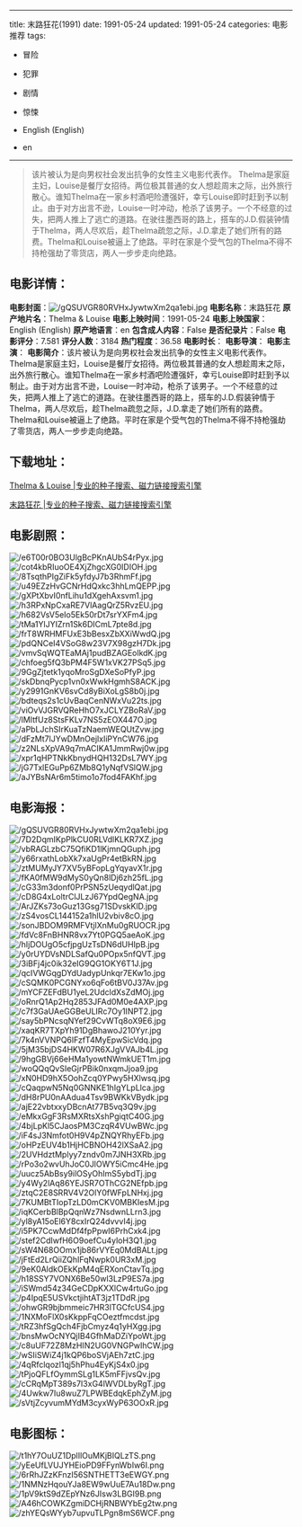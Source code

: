 
---
title: 末路狂花(1991)
date: 1991-05-24
updated: 1991-05-24
categories: 电影推荐
tags:
- 冒险
- 犯罪
- 剧情
- 惊悚

- English (English)
- en
---


> 该片被认为是向男权社会发出抗争的女性主义电影代表作。 Thelma是家庭主妇，Louise是餐厅女招待。两位极其普通的女人想趁周末之际，出外旅行散心。谁知Thelma在一家乡村酒吧险遭强奸，幸亏Louise即时赶到予以制止。由于对方出言不逊，Louise一时冲动，枪杀了该男子。一个不经意的过失，把两人推上了逃亡的道路。在驶往墨西哥的路上，搭车的J.D.假装钟情于Thelma，两人尽欢后，趁Thelma疏忽之际，J.D.拿走了她们所有的路费。Thelma和Louise被逼上了绝路。平时在家是个受气包的Thelma不得不持枪强劫了零货店，两人一步步走向绝路。

## **电影详情**：

**电影封面**：<img src="https://image.tmdb.org/t/p/w200/gQSUVGR80RVHxJywtwXm2qa1ebi.jpg" alt="/gQSUVGR80RVHxJywtwXm2qa1ebi.jpg" title="/gQSUVGR80RVHxJywtwXm2qa1ebi.jpg">
**电影名称**：末路狂花
**原产地片名**：Thelma & Louise
**电影上映时间**：1991-05-24
**电影上映国家**：English (English)
**原产地语言**：en
**包含成人内容**：False
**是否纪录片**：False
**电影评分**：7.581
**评分人数**：3184
**热门程度**：36.58
**电影时长**：
**电影导演**：
**电影主演**：
**电影简介**：该片被认为是向男权社会发出抗争的女性主义电影代表作。 Thelma是家庭主妇，Louise是餐厅女招待。两位极其普通的女人想趁周末之际，出外旅行散心。谁知Thelma在一家乡村酒吧险遭强奸，幸亏Louise即时赶到予以制止。由于对方出言不逊，Louise一时冲动，枪杀了该男子。一个不经意的过失，把两人推上了逃亡的道路。在驶往墨西哥的路上，搭车的J.D.假装钟情于Thelma，两人尽欢后，趁Thelma疏忽之际，J.D.拿走了她们所有的路费。Thelma和Louise被逼上了绝路。平时在家是个受气包的Thelma不得不持枪强劫了零货店，两人一步步走向绝路。

## **下载地址**：
[Thelma & Louise |专业的种子搜索、磁力链接搜索引擎](https://movie.amd794.com:2083/?search=Thelma%20%26%20Louise&ordering=&mode=match_phrase&page_size=10&page=1)

[末路狂花 |专业的种子搜索、磁力链接搜索引擎](https://movie.amd794.com:2083/?search=%E6%9C%AB%E8%B7%AF%E7%8B%82%E8%8A%B1&ordering=&mode=match_phrase&page_size=10&page=1)
 

## **电影剧照**：
<img src="https://image.tmdb.org/t/p/original/e6T00r0BO3UlgBcPKnAUbS4rPyx.jpg" alt="/e6T00r0BO3UlgBcPKnAUbS4rPyx.jpg" title="/e6T00r0BO3UlgBcPKnAUbS4rPyx.jpg"><img src="https://image.tmdb.org/t/p/original/cot4kbRIuoOE4XjZhgcXG0IDIOH.jpg" alt="/cot4kbRIuoOE4XjZhgcXG0IDIOH.jpg" title="/cot4kbRIuoOE4XjZhgcXG0IDIOH.jpg"><img src="https://image.tmdb.org/t/p/original/8TsqthPIgZiFk5yfdyJ7b3RhmFf.jpg" alt="/8TsqthPIgZiFk5yfdyJ7b3RhmFf.jpg" title="/8TsqthPIgZiFk5yfdyJ7b3RhmFf.jpg"><img src="https://image.tmdb.org/t/p/original/u49EZzHvGCNrHdQxkc3hhLmQEPP.jpg" alt="/u49EZzHvGCNrHdQxkc3hhLmQEPP.jpg" title="/u49EZzHvGCNrHdQxkc3hhLmQEPP.jpg"><img src="https://image.tmdb.org/t/p/original/gXPtXbvI0nfLihu1dXgehAxsvm1.jpg" alt="/gXPtXbvI0nfLihu1dXgehAxsvm1.jpg" title="/gXPtXbvI0nfLihu1dXgehAxsvm1.jpg"><img src="https://image.tmdb.org/t/p/original/h3RPxNpCxaRE7VlAagQrZ5RvzEU.jpg" alt="/h3RPxNpCxaRE7VlAagQrZ5RvzEU.jpg" title="/h3RPxNpCxaRE7VlAagQrZ5RvzEU.jpg"><img src="https://image.tmdb.org/t/p/original/h682VsV5eIo5Ek50rDt7srYXFm4.jpg" alt="/h682VsV5eIo5Ek50rDt7srYXFm4.jpg" title="/h682VsV5eIo5Ek50rDt7srYXFm4.jpg"><img src="https://image.tmdb.org/t/p/original/tMa1YlJYIZrn1Sk6DICmL7pte8d.jpg" alt="/tMa1YlJYIZrn1Sk6DICmL7pte8d.jpg" title="/tMa1YlJYIZrn1Sk6DICmL7pte8d.jpg"><img src="https://image.tmdb.org/t/p/original/frT8WRHMFUxE3bBesxZbXXiWwdQ.jpg" alt="/frT8WRHMFUxE3bBesxZbXXiWwdQ.jpg" title="/frT8WRHMFUxE3bBesxZbXXiWwdQ.jpg"><img src="https://image.tmdb.org/t/p/original/pdQNCeI4VSoG8w23V7X98gzH7Dk.jpg" alt="/pdQNCeI4VSoG8w23V7X98gzH7Dk.jpg" title="/pdQNCeI4VSoG8w23V7X98gzH7Dk.jpg"><img src="https://image.tmdb.org/t/p/original/vmvSqWQTEaMAj1pudBZAGEolkdK.jpg" alt="/vmvSqWQTEaMAj1pudBZAGEolkdK.jpg" title="/vmvSqWQTEaMAj1pudBZAGEolkdK.jpg"><img src="https://image.tmdb.org/t/p/original/chfoeg5fQ3bPM4F5W1xVK27PSq5.jpg" alt="/chfoeg5fQ3bPM4F5W1xVK27PSq5.jpg" title="/chfoeg5fQ3bPM4F5W1xVK27PSq5.jpg"><img src="https://image.tmdb.org/t/p/original/9GgZjtetk1yqoMroSgDXeSoPfyP.jpg" alt="/9GgZjtetk1yqoMroSgDXeSoPfyP.jpg" title="/9GgZjtetk1yqoMroSgDXeSoPfyP.jpg"><img src="https://image.tmdb.org/t/p/original/skDbnqPycp1vn0xWwkHgmhS8ACK.jpg" alt="/skDbnqPycp1vn0xWwkHgmhS8ACK.jpg" title="/skDbnqPycp1vn0xWwkHgmhS8ACK.jpg"><img src="https://image.tmdb.org/t/p/original/y2991GnKV6svCd8yBiXoLgS8b0j.jpg" alt="/y2991GnKV6svCd8yBiXoLgS8b0j.jpg" title="/y2991GnKV6svCd8yBiXoLgS8b0j.jpg"><img src="https://image.tmdb.org/t/p/original/bdteqs2s1cUvBaqCenNWxVu22ts.jpg" alt="/bdteqs2s1cUvBaqCenNWxVu22ts.jpg" title="/bdteqs2s1cUvBaqCenNWxVu22ts.jpg"><img src="https://image.tmdb.org/t/p/original/viOvVJGRVQReHhO7xJCLYZBoRaV.jpg" alt="/viOvVJGRVQReHhO7xJCLYZBoRaV.jpg" title="/viOvVJGRVQReHhO7xJCLYZBoRaV.jpg"><img src="https://image.tmdb.org/t/p/original/lMItfUz8StsFKLv7NS5zEOX447O.jpg" alt="/lMItfUz8StsFKLv7NS5zEOX447O.jpg" title="/lMItfUz8StsFKLv7NS5zEOX447O.jpg"><img src="https://image.tmdb.org/t/p/original/aPbLJchSIrKuaTzNaemWEQUtZvw.jpg" alt="/aPbLJchSIrKuaTzNaemWEQUtZvw.jpg" title="/aPbLJchSIrKuaTzNaemWEQUtZvw.jpg"><img src="https://image.tmdb.org/t/p/original/dFzMt7lJYwDMnOejlxIiPYnCW76.jpg" alt="/dFzMt7lJYwDMnOejlxIiPYnCW76.jpg" title="/dFzMt7lJYwDMnOejlxIiPYnCW76.jpg"><img src="https://image.tmdb.org/t/p/original/z2NLsXpVA9q7mACIKA1JmmRwj0w.jpg" alt="/z2NLsXpVA9q7mACIKA1JmmRwj0w.jpg" title="/z2NLsXpVA9q7mACIKA1JmmRwj0w.jpg"><img src="https://image.tmdb.org/t/p/original/xpr1qHPTNkKbnydHQH132DsL7WY.jpg" alt="/xpr1qHPTNkKbnydHQH132DsL7WY.jpg" title="/xpr1qHPTNkKbnydHQH132DsL7WY.jpg"><img src="https://image.tmdb.org/t/p/original/jG7TxlEGuPp6ZMb8Q1yNqfVSlQW.jpg" alt="/jG7TxlEGuPp6ZMb8Q1yNqfVSlQW.jpg" title="/jG7TxlEGuPp6ZMb8Q1yNqfVSlQW.jpg"><img src="https://image.tmdb.org/t/p/original/aJYBsNAr6m5timo1o7fod4FAKhf.jpg" alt="/aJYBsNAr6m5timo1o7fod4FAKhf.jpg" title="/aJYBsNAr6m5timo1o7fod4FAKhf.jpg">

## **电影海报**：
<img src="https://image.tmdb.org/t/p/original/gQSUVGR80RVHxJywtwXm2qa1ebi.jpg" alt="/gQSUVGR80RVHxJywtwXm2qa1ebi.jpg" title="/gQSUVGR80RVHxJywtwXm2qa1ebi.jpg"><img src="https://image.tmdb.org/t/p/original/7D2DqmIKpPlkCU0RLVdlKLKR7XZ.jpg" alt="/7D2DqmIKpPlkCU0RLVdlKLKR7XZ.jpg" title="/7D2DqmIKpPlkCU0RLVdlKLKR7XZ.jpg"><img src="https://image.tmdb.org/t/p/original/vbRAGLzbC75QfiKD1lKjmnQGuph.jpg" alt="/vbRAGLzbC75QfiKD1lKjmnQGuph.jpg" title="/vbRAGLzbC75QfiKD1lKjmnQGuph.jpg"><img src="https://image.tmdb.org/t/p/original/y66rxathLobXk7xaUgPr4etBkRN.jpg" alt="/y66rxathLobXk7xaUgPr4etBkRN.jpg" title="/y66rxathLobXk7xaUgPr4etBkRN.jpg"><img src="https://image.tmdb.org/t/p/original/ztMUMyJY7XV5yBFopLgYqyavX1r.jpg" alt="/ztMUMyJY7XV5yBFopLgYqyavX1r.jpg" title="/ztMUMyJY7XV5yBFopLgYqyavX1r.jpg"><img src="https://image.tmdb.org/t/p/original/fKA0fMW9dMyS0yQn8lDj6zh25fL.jpg" alt="/fKA0fMW9dMyS0yQn8lDj6zh25fL.jpg" title="/fKA0fMW9dMyS0yQn8lDj6zh25fL.jpg"><img src="https://image.tmdb.org/t/p/original/cG33m3donf0PrPSN5zUeqydlQat.jpg" alt="/cG33m3donf0PrPSN5zUeqydlQat.jpg" title="/cG33m3donf0PrPSN5zUeqydlQat.jpg"><img src="https://image.tmdb.org/t/p/original/cD8G4xLoltrClJLzJ67YpdQegNA.jpg" alt="/cD8G4xLoltrClJLzJ67YpdQegNA.jpg" title="/cD8G4xLoltrClJLzJ67YpdQegNA.jpg"><img src="https://image.tmdb.org/t/p/original/ArJZKs73oGuz13Gsg71SDvskKlD.jpg" alt="/ArJZKs73oGuz13Gsg71SDvskKlD.jpg" title="/ArJZKs73oGuz13Gsg71SDvskKlD.jpg"><img src="https://image.tmdb.org/t/p/original/zS4vosCL144152a1hlU2vbiv8cO.jpg" alt="/zS4vosCL144152a1hlU2vbiv8cO.jpg" title="/zS4vosCL144152a1hlU2vbiv8cO.jpg"><img src="https://image.tmdb.org/t/p/original/sonJBDOM9RMFVtjlXnMu0gRUOCR.jpg" alt="/sonJBDOM9RMFVtjlXnMu0gRUOCR.jpg" title="/sonJBDOM9RMFVtjlXnMu0gRUOCR.jpg"><img src="https://image.tmdb.org/t/p/original/fdVc8FnBHNR8vx7Yt0PGQ5aeAoK.jpg" alt="/fdVc8FnBHNR8vx7Yt0PGQ5aeAoK.jpg" title="/fdVc8FnBHNR8vx7Yt0PGQ5aeAoK.jpg"><img src="https://image.tmdb.org/t/p/original/hIjDOUgO5cfjpgUzTsDN6dUHIpB.jpg" alt="/hIjDOUgO5cfjpgUzTsDN6dUHIpB.jpg" title="/hIjDOUgO5cfjpgUzTsDN6dUHIpB.jpg"><img src="https://image.tmdb.org/t/p/original/y0rUYDVsNDLSafQu0POpx5nfQVT.jpg" alt="/y0rUYDVsNDLSafQu0POpx5nfQVT.jpg" title="/y0rUYDVsNDLSafQu0POpx5nfQVT.jpg"><img src="https://image.tmdb.org/t/p/original/3iBFj4jc0ik32eIG9QG1OKY6T1J.jpg" alt="/3iBFj4jc0ik32eIG9QG1OKY6T1J.jpg" title="/3iBFj4jc0ik32eIG9QG1OKY6T1J.jpg"><img src="https://image.tmdb.org/t/p/original/qcIVWGqgDYdUadypUnkqr7EKw1o.jpg" alt="/qcIVWGqgDYdUadypUnkqr7EKw1o.jpg" title="/qcIVWGqgDYdUadypUnkqr7EKw1o.jpg"><img src="https://image.tmdb.org/t/p/original/cSQMK0PCGNYxo6qFo6tBV0J37Av.jpg" alt="/cSQMK0PCGNYxo6qFo6tBV0J37Av.jpg" title="/cSQMK0PCGNYxo6qFo6tBV0J37Av.jpg"><img src="https://image.tmdb.org/t/p/original/mYCFZEFdBU1yeL2UdcldXsZdMOj.jpg" alt="/mYCFZEFdBU1yeL2UdcldXsZdMOj.jpg" title="/mYCFZEFdBU1yeL2UdcldXsZdMOj.jpg"><img src="https://image.tmdb.org/t/p/original/oRnrQ1Ap2Hq2853JFAd0M0e4AXP.jpg" alt="/oRnrQ1Ap2Hq2853JFAd0M0e4AXP.jpg" title="/oRnrQ1Ap2Hq2853JFAd0M0e4AXP.jpg"><img src="https://image.tmdb.org/t/p/original/c7f3GaUAeGGBeULIRc7Oy1INPT2.jpg" alt="/c7f3GaUAeGGBeULIRc7Oy1INPT2.jpg" title="/c7f3GaUAeGGBeULIRc7Oy1INPT2.jpg"><img src="https://image.tmdb.org/t/p/original/say5bPNcsqNYef29CvWTq8oX9E6.jpg" alt="/say5bPNcsqNYef29CvWTq8oX9E6.jpg" title="/say5bPNcsqNYef29CvWTq8oX9E6.jpg"><img src="https://image.tmdb.org/t/p/original/xaqKR7TXpYh91DgBhawoJ210Yyr.jpg" alt="/xaqKR7TXpYh91DgBhawoJ210Yyr.jpg" title="/xaqKR7TXpYh91DgBhawoJ210Yyr.jpg"><img src="https://image.tmdb.org/t/p/original/7k4nVVNPQ6lFzfT4MyEpwSicVdq.jpg" alt="/7k4nVVNPQ6lFzfT4MyEpwSicVdq.jpg" title="/7k4nVVNPQ6lFzfT4MyEpwSicVdq.jpg"><img src="https://image.tmdb.org/t/p/original/5jM35bjDS4HKW07R6XJgVVAJb4L.jpg" alt="/5jM35bjDS4HKW07R6XJgVVAJb4L.jpg" title="/5jM35bjDS4HKW07R6XJgVVAJb4L.jpg"><img src="https://image.tmdb.org/t/p/original/9hgGBVj66eHMa1yowtNWmkUET1m.jpg" alt="/9hgGBVj66eHMa1yowtNWmkUET1m.jpg" title="/9hgGBVj66eHMa1yowtNWmkUET1m.jpg"><img src="https://image.tmdb.org/t/p/original/woQQqQvSIeGjrPBik0nxqmJjoa9.jpg" alt="/woQQqQvSIeGjrPBik0nxqmJjoa9.jpg" title="/woQQqQvSIeGjrPBik0nxqmJjoa9.jpg"><img src="https://image.tmdb.org/t/p/original/xN0HD9hX5OohZcq0YPwy5HXlwsq.jpg" alt="/xN0HD9hX5OohZcq0YPwy5HXlwsq.jpg" title="/xN0HD9hX5OohZcq0YPwy5HXlwsq.jpg"><img src="https://image.tmdb.org/t/p/original/cQaqpwN5Nq0GNNKE1hIgYLpLlca.jpg" alt="/cQaqpwN5Nq0GNNKE1hIgYLpLlca.jpg" title="/cQaqpwN5Nq0GNNKE1hIgYLpLlca.jpg"><img src="https://image.tmdb.org/t/p/original/dH8rPU0nAAdua4Tsv9BWKkVBydk.jpg" alt="/dH8rPU0nAAdua4Tsv9BWKkVBydk.jpg" title="/dH8rPU0nAAdua4Tsv9BWKkVBydk.jpg"><img src="https://image.tmdb.org/t/p/original/ajE22vbtxxyDBcnAt77B5vq3Q9v.jpg" alt="/ajE22vbtxxyDBcnAt77B5vq3Q9v.jpg" title="/ajE22vbtxxyDBcnAt77B5vq3Q9v.jpg"><img src="https://image.tmdb.org/t/p/original/eMkxGgF3RsMXRtsXshPgiqtC40G.jpg" alt="/eMkxGgF3RsMXRtsXshPgiqtC40G.jpg" title="/eMkxGgF3RsMXRtsXshPgiqtC40G.jpg"><img src="https://image.tmdb.org/t/p/original/4bjLpKl5CJaosPM3CzqR4VUwBWc.jpg" alt="/4bjLpKl5CJaosPM3CzqR4VUwBWc.jpg" title="/4bjLpKl5CJaosPM3CzqR4VUwBWc.jpg"><img src="https://image.tmdb.org/t/p/original/iF4sJ3Nmfot0H9V4pZNQYRhyEFb.jpg" alt="/iF4sJ3Nmfot0H9V4pZNQYRhyEFb.jpg" title="/iF4sJ3Nmfot0H9V4pZNQYRhyEFb.jpg"><img src="https://image.tmdb.org/t/p/original/oHPzEUV4b1HjHCBNOH42lXSaA2.jpg" alt="/oHPzEUV4b1HjHCBNOH42lXSaA2.jpg" title="/oHPzEUV4b1HjHCBNOH42lXSaA2.jpg"><img src="https://image.tmdb.org/t/p/original/2UVHdztMplyy7zndv0m7JNH3XRb.jpg" alt="/2UVHdztMplyy7zndv0m7JNH3XRb.jpg" title="/2UVHdztMplyy7zndv0m7JNH3XRb.jpg"><img src="https://image.tmdb.org/t/p/original/rPo3o2wvUhJoC0JlOWY5iCmc4He.jpg" alt="/rPo3o2wvUhJoC0JlOWY5iCmc4He.jpg" title="/rPo3o2wvUhJoC0JlOWY5iCmc4He.jpg"><img src="https://image.tmdb.org/t/p/original/uucz5AbBsy9ilOSyOhImS5ybdTj.jpg" alt="/uucz5AbBsy9ilOSyOhImS5ybdTj.jpg" title="/uucz5AbBsy9ilOSyOhImS5ybdTj.jpg"><img src="https://image.tmdb.org/t/p/original/y4Wy2lAq86YEJSR7OThCG2NEfpb.jpg" alt="/y4Wy2lAq86YEJSR7OThCG2NEfpb.jpg" title="/y4Wy2lAq86YEJSR7OThCG2NEfpb.jpg"><img src="https://image.tmdb.org/t/p/original/ztqC2E8SRRV4V2OlY0fWFpLNHxj.jpg" alt="/ztqC2E8SRRV4V2OlY0fWFpLNHxj.jpg" title="/ztqC2E8SRRV4V2OlY0fWFpLNHxj.jpg"><img src="https://image.tmdb.org/t/p/original/7KUMBtTIopTzLD0mCKV0MBKIesM.jpg" alt="/7KUMBtTIopTzLD0mCKV0MBKIesM.jpg" title="/7KUMBtTIopTzLD0mCKV0MBKIesM.jpg"><img src="https://image.tmdb.org/t/p/original/iqKCerbBlBpQqnWz7NsdwnLLrn3.jpg" alt="/iqKCerbBlBpQqnWz7NsdwnLLrn3.jpg" title="/iqKCerbBlBpQqnWz7NsdwnLLrn3.jpg"><img src="https://image.tmdb.org/t/p/original/yl8yA15oEl6Y8cxIrQ24dvvvI4j.jpg" alt="/yl8yA15oEl6Y8cxIrQ24dvvvI4j.jpg" title="/yl8yA15oEl6Y8cxIrQ24dvvvI4j.jpg"><img src="https://image.tmdb.org/t/p/original/i5PK7CcwMdDf4fpPpwI6PrhCxk4.jpg" alt="/i5PK7CcwMdDf4fpPpwI6PrhCxk4.jpg" title="/i5PK7CcwMdDf4fpPpwI6PrhCxk4.jpg"><img src="https://image.tmdb.org/t/p/original/stef2CdIwfH6O9oefCu4yloH3Q1.jpg" alt="/stef2CdIwfH6O9oefCu4yloH3Q1.jpg" title="/stef2CdIwfH6O9oefCu4yloH3Q1.jpg"><img src="https://image.tmdb.org/t/p/original/sW4N68OOmx1jb86rVYEq0MdBALt.jpg" alt="/sW4N68OOmx1jb86rVYEq0MdBALt.jpg" title="/sW4N68OOmx1jb86rVYEq0MdBALt.jpg"><img src="https://image.tmdb.org/t/p/original/jFtEd2LrQiiZQhIFqNwpk0UR3xM.jpg" alt="/jFtEd2LrQiiZQhIFqNwpk0UR3xM.jpg" title="/jFtEd2LrQiiZQhIFqNwpk0UR3xM.jpg"><img src="https://image.tmdb.org/t/p/original/9eK0AldkOEkKpM4qERXonCtavTq.jpg" alt="/9eK0AldkOEkKpM4qERXonCtavTq.jpg" title="/9eK0AldkOEkKpM4qERXonCtavTq.jpg"><img src="https://image.tmdb.org/t/p/original/h18SSY7VONX6Be50wl3LzP9ES7a.jpg" alt="/h18SSY7VONX6Be50wl3LzP9ES7a.jpg" title="/h18SSY7VONX6Be50wl3LzP9ES7a.jpg"><img src="https://image.tmdb.org/t/p/original/iSWmd54z34GeCDpKXXlCw4rtuGo.jpg" alt="/iSWmd54z34GeCDpKXXlCw4rtuGo.jpg" title="/iSWmd54z34GeCDpKXXlCw4rtuGo.jpg"><img src="https://image.tmdb.org/t/p/original/p4IpqE5USVkctjihtAT3jz1TDdR.jpg" alt="/p4IpqE5USVkctjihtAT3jz1TDdR.jpg" title="/p4IpqE5USVkctjihtAT3jz1TDdR.jpg"><img src="https://image.tmdb.org/t/p/original/ohwGR9bjbmmeic7HR3lTGCfcUS4.jpg" alt="/ohwGR9bjbmmeic7HR3lTGCfcUS4.jpg" title="/ohwGR9bjbmmeic7HR3lTGCfcUS4.jpg"><img src="https://image.tmdb.org/t/p/original/1NXMoFlX0sKkppFqCOeztfmcdst.jpg" alt="/1NXMoFlX0sKkppFqCOeztfmcdst.jpg" title="/1NXMoFlX0sKkppFqCOeztfmcdst.jpg"><img src="https://image.tmdb.org/t/p/original/tRZ3hfSgQch4FjbCmyz4q1yHXgg.jpg" alt="/tRZ3hfSgQch4FjbCmyz4q1yHXgg.jpg" title="/tRZ3hfSgQch4FjbCmyz4q1yHXgg.jpg"><img src="https://image.tmdb.org/t/p/original/bnsMwOcNYQjIB4GfhMaDZiYpoWt.jpg" alt="/bnsMwOcNYQjIB4GfhMaDZiYpoWt.jpg" title="/bnsMwOcNYQjIB4GfhMaDZiYpoWt.jpg"><img src="https://image.tmdb.org/t/p/original/c8uUF72Z8MzHIN2UG0VNGPwIhCW.jpg" alt="/c8uUF72Z8MzHIN2UG0VNGPwIhCW.jpg" title="/c8uUF72Z8MzHIN2UG0VNGPwIhCW.jpg"><img src="https://image.tmdb.org/t/p/original/wSIiSWiZ4j1kQP6boSVjAEh7ztC.jpg" alt="/wSIiSWiZ4j1kQP6boSVjAEh7ztC.jpg" title="/wSIiSWiZ4j1kQP6boSVjAEh7ztC.jpg"><img src="https://image.tmdb.org/t/p/original/4qRfclqozl1qj5hPhu4EyKjS4x0.jpg" alt="/4qRfclqozl1qj5hPhu4EyKjS4x0.jpg" title="/4qRfclqozl1qj5hPhu4EyKjS4x0.jpg"><img src="https://image.tmdb.org/t/p/original/tPjoQFLfOymmSLg1LK5mFFjvsQv.jpg" alt="/tPjoQFLfOymmSLg1LK5mFFjvsQv.jpg" title="/tPjoQFLfOymmSLg1LK5mFFjvsQv.jpg"><img src="https://image.tmdb.org/t/p/original/cCRqMpT389s7I3xG4lWVDLbyRgT.jpg" alt="/cCRqMpT389s7I3xG4lWVDLbyRgT.jpg" title="/cCRqMpT389s7I3xG4lWVDLbyRgT.jpg"><img src="https://image.tmdb.org/t/p/original/4Uwkw7Iu8wuZ7LPWBEdqkEphZyM.jpg" alt="/4Uwkw7Iu8wuZ7LPWBEdqkEphZyM.jpg" title="/4Uwkw7Iu8wuZ7LPWBEdqkEphZyM.jpg"><img src="https://image.tmdb.org/t/p/original/sVtjZcyvumMYdM3cyxWyP63OOxR.jpg" alt="/sVtjZcyvumMYdM3cyxWyP63OOxR.jpg" title="/sVtjZcyvumMYdM3cyxWyP63OOxR.jpg">

## **电影图标**：
<img src="https://image.tmdb.org/t/p/original/t1hY7OuUZ1DplIlOuMKjBIQLzTS.png" alt="/t1hY7OuUZ1DplIlOuMKjBIQLzTS.png" title="/t1hY7OuUZ1DplIlOuMKjBIQLzTS.png"><img src="https://image.tmdb.org/t/p/original/yEeUfLVUJYHEioPD9FFynWbIw6I.png" alt="/yEeUfLVUJYHEioPD9FFynWbIw6I.png" title="/yEeUfLVUJYHEioPD9FFynWbIw6I.png"><img src="https://image.tmdb.org/t/p/original/6rRhJZzKFnzI56SNTHETT3eEWGY.png" alt="/6rRhJZzKFnzI56SNTHETT3eEWGY.png" title="/6rRhJZzKFnzI56SNTHETT3eEWGY.png"><img src="https://image.tmdb.org/t/p/original/1NMNzHqouYJa8EW9wUuE7Au18Dw.png" alt="/1NMNzHqouYJa8EW9wUuE7Au18Dw.png" title="/1NMNzHqouYJa8EW9wUuE7Au18Dw.png"><img src="https://image.tmdb.org/t/p/original/1pV9ktS9dZEpYNz6JIsw3LBGI9B.png" alt="/1pV9ktS9dZEpYNz6JIsw3LBGI9B.png" title="/1pV9ktS9dZEpYNz6JIsw3LBGI9B.png"><img src="https://image.tmdb.org/t/p/original/A46hCOWKZgmiDCHjRNBWYbEg2tw.png" alt="/A46hCOWKZgmiDCHjRNBWYbEg2tw.png" title="/A46hCOWKZgmiDCHjRNBWYbEg2tw.png"><img src="https://image.tmdb.org/t/p/original/zhYEQsWYyb7upvuTLPgn8mS6WCF.png" alt="/zhYEQsWYyb7upvuTLPgn8mS6WCF.png" title="/zhYEQsWYyb7upvuTLPgn8mS6WCF.png">
